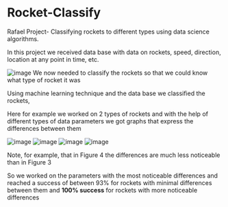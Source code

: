 # Rocket-Classify
Rafael Project- Classifying rockets to different types using data science algorithms.

In this project we received data base with data on rockets, speed, direction, location at any point in time, etc.

![image](https://user-images.githubusercontent.com/86183775/133118659-0787d905-b78b-48f9-8f95-ee81550d038a.png)
We now needed to classify the rockets so that we could know what type of rocket it was

Using machine learning technique and the data base we classified the rockets,

Here for example we worked on 2 types of rockets and with the help of different types of data parameters we got graphs that express the differences between them

![image](https://user-images.githubusercontent.com/86183775/133118777-9fca818f-10ce-4c35-8473-c9a5c788ad59.png)
![image](https://user-images.githubusercontent.com/86183775/133118789-68cb1b44-b38a-4ef6-8698-18af0a1c75b5.png)
![image](https://user-images.githubusercontent.com/86183775/133118800-ec3080b9-7047-4949-aa56-81fc324adfb1.png)
![image](https://user-images.githubusercontent.com/86183775/133118813-aebaaec8-bada-47ef-b7d2-6ad9446debfb.png)

Note, for example, that in Figure 4 the differences are much less noticeable than in Figure 3

So we worked on the parameters with the most noticeable differences and reached a success of between 93% for rockets with minimal differences between them and **100% success** for rockets with more noticeable differences

